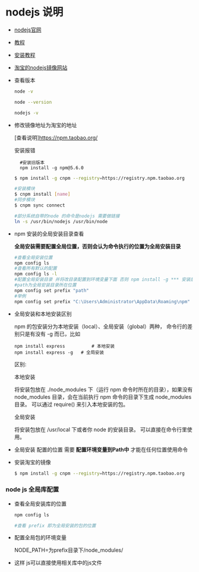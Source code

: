 # nodejs 说明

- [nodejs官网](http://nodejs.cn/)

- [教程](http://www.runoob.com/nodejs/nodejs-tutorial.html)

- [安装教程](http://www.runoob.com/nodejs/nodejs-install-setup.html)


- [淘宝的nodejs镜像网站](https://npm.taobao.org/)

- 查看版本

    ```sh
    node -v 

    node --version

    nodejs -v
    ```

- 修改镜像地址为淘宝的地址

    [查看说明]https://npm.taobao.org/

    安装报错

        #安装旧版本
        npm install -g npm@5.6.0

    ```sh
    $ npm install -g cnpm --registry=https://registry.npm.taobao.org

    #安装模块
    $ cnpm install [name]
    #同步模块
    $ cnpm sync connect

    #部分系统自带的node 的命令是nodejs 需要做链接
    ln -s /usr/bin/nodejs /usr/bin/node
    ```

- npm 安装的全局安装目录查看


    **全局安装需要配置全局位置，否则会认为命令执行的位置为全局安装目录**
    
    ```sh
    #查看全局安装位置
    npm config ls
    #查看所有默认的配置
    npm config ls -l
    #配置全局安装目录 并将改目录配置到环境变量下面 否则 npm install -g *** 安装后不能全局使用
    #path为全局安装目录所在位置
    npm config set prefix "path"
    #举例
    npm config set prefix "C:\Users\Administrator\AppData\Roaming\npm"
    ```
- 全局安装和本地安装区别

    npm 的包安装分为本地安装（local）、全局安装（global）两种，
    命令行的差别只是有没有 -g 而已，比如
    ```shell
    npm install express          # 本地安装
    npm install express -g   # 全局安装
    ```
    区别:

    本地安装
    
    将安装包放在 ./node_modules 下（运行 npm 命令时所在的目录），如果没有 node_modules 目录，会在当前执行 npm 命令的目录下生成 node_modules 目录。
    可以通过 require() 来引入本地安装的包。
    
    全局安装
    
    将安装包放在 /usr/local 下或者你 node 的安装目录。
    可以直接在命令行里使用。

- 全局安装 配置的位置 需要 **配置环境变量到Path中** 才能在任何位置使用命令


- 安装淘宝的镜像

    ```sh
    $ npm install -g cnpm --registry=https://registry.npm.taobao.org
    ```

### node js 全局库配置

- 查看全局安装库的位置

    ```sh
    npm config ls

    #查看 prefix 即为全局安装的包的位置
    ```

- 配置全局包的环境变量

    NODE_PATH=为prefix目录下/node_modules/

- 这样 js可以直接使用相关库中的js文件